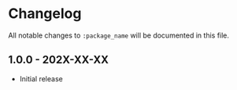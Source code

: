 # Changelog

All notable changes to `:package_name` will be documented in this file.

## 1.0.0 - 202X-XX-XX

- Initial release
